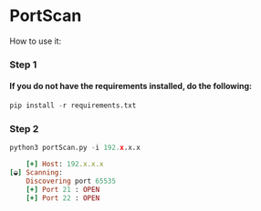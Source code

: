 # PortScan
How to use it:
### Step 1

<h4>If you do not have the requirements installed, do the following:</h4>

```py
pip install -r requirements.txt
```
### Step 2
```py
python3 portScan.py -i 192.x.x.x
```
```ruby
    [+] Host: 192.x.x.x
[◒] Scanning: 
    Discovering port 65535
    [+] Port 21 : OPEN
    [+] Port 22 : OPEN
```
